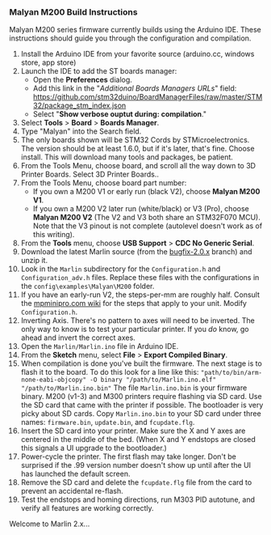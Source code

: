 ### Malyan M200 Build Instructions

Malyan M200 series firmware currently builds using the Arduino IDE. These instructions should 
guide you through the configuration and compilation.

1. Install the Arduino IDE from your favorite source (arduino.cc, windows store, app store)
2. Launch the IDE to add the ST boards manager:
   - Open the **Preferences** dialog.
   - Add this link in the "*Additional Boards Managers URLs*" field:
      https://github.com/stm32duino/BoardManagerFiles/raw/master/STM32/package_stm_index.json
   - Select "**Show verbose ouptut during: compilation**."
3. Select **Tools** > **Board** > **Boards Manager**.
4. Type "Malyan" into the Search field.
5. The only boards shown will be STM32 Cords by STMicroelectronics. The version should be at least 1.6.0, but if it's later, that's fine. Choose install. This will download many tools and packages, be patient.
6. From the Tools Menu, choose board, and scroll all the way down to 3D Printer Boards. 
   Select 3D Printer Boards..
7. From the Tools Menu, choose board part number:
   - If you own a M200 V1 or early run (black V2), choose **Malyan M200 V1**.
   - If you own a M200 V2 later run (white/black) or V3 (Pro), choose **Malyan M200 V2** (The V2 and V3 both share an STM32F070 MCU). Note that the V3 pinout is not complete (autolevel doesn't work as of this writing).
8. From the **Tools** menu, choose **USB Support** > **CDC No Generic Serial**.
9. Download the latest Marlin source (from the [bugfix-2.0.x](https://github.com/MarlinFirmware/Marlin/tree/bugfix-2.0.x) branch) and unzip it.
10. Look in the `Marlin` subdirectory for the `Configuration.h` and `Configuration_adv.h` files. Replace these files with the configurations in the `config\examples\Malyan\M200` folder.
11. If you have an early-run V2, the steps-per-mm are roughly half. Consult the [mpminipro.com wiki](https://mpminipro.com/) for the steps that apply to your unit. Modify `Configuration.h`.
12. Inverting Axis. There's no pattern to axes will need to be inverted. The only way to know is to test your particular printer. If you *do* know, go ahead and invert the correct axes.
13. Open the `Marlin/Marlin.ino` file in Arduino IDE.
14. From the **Sketch** menu, select **File** > **Export Compiled Binary**.
15. When compilation is done you've built the firmware. The next stage is to flash it to the board. To do this look for a line like this: `"path/to/bin/arm-none-eabi-objcopy" -O binary "/path/to/Marlin.ino.elf" "/path/to/Marlin.ino.bin"`
  The file `Marlin.ino.bin` is your firmware binary. M200 (v1-3) and M300 printers require flashing via SD card. Use the SD card that came with the printer if possible. The bootloader is very picky about SD cards. Copy `Marlin.ino.bin` to your SD card under three names: `firmware.bin`, `update.bin`, and `fcupdate.flg`.
16. Insert the SD card into your printer. Make sure the X and Y axes are centered in the middle of the bed. (When X and Y endstops are closed this signals a UI upgrade to the bootloader.)
17. Power-cycle the printer. The first flash may take longer. Don't be surprised if the .99 version number doesn't show up until after the UI has launched the default screen.
18. Remove the SD card and delete the `fcupdate.flg` file from the card to prevent an accidental re-flash. 
19. Test the endstops and homing directions, run M303 PID autotune, and verify all features are working correctly.

Welcome to Marlin 2.x...
